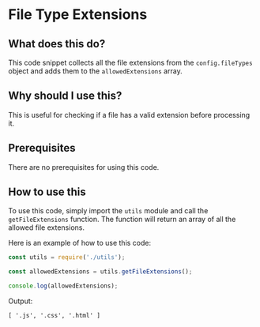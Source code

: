 
  
   # **File Type Extensions**

## What does this do?

This code snippet collects all the file extensions from the `config.fileTypes` object and adds them to the `allowedExtensions` array.

## Why should I use this?

This is useful for checking if a file has a valid extension before processing it.

## Prerequisites

There are no prerequisites for using this code.

## How to use this

To use this code, simply import the `utils` module and call the `getFileExtensions` function. The function will return an array of all the allowed file extensions.

Here is an example of how to use this code:

```javascript
const utils = require('./utils');

const allowedExtensions = utils.getFileExtensions();

console.log(allowedExtensions);
```

Output:

```
[ '.js', '.css', '.html' ]
```
  
  